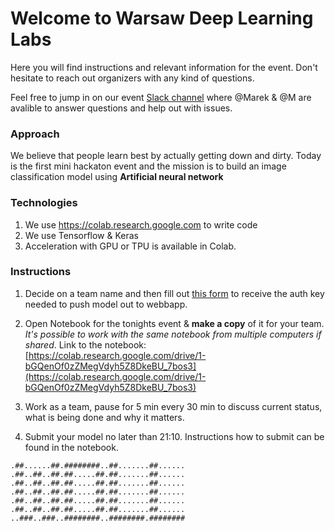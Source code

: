 # Welcome to Warsaw Deep Learning Labs 

Here you will find instructions and relevant information for the event. Don't hesitate to reach out organizers with any kind of questions.

Feel free to jump in on our event [Slack channel](https://join.slack.com/t/warsawdeeplea-lin3168/shared_invite/enQtNzY3NTE5MTU0NjI5LTljMGY4MmIwODNiNDYwZGIzMzAxNDE3YTVjODdmN2U3NTdkMzQwMjYyOWFjODUzMjIyMWNhOGExZDc2ZDc0NzQ) where @Marek & @M are avalible to answer questions and help out with issues.

### Approach
We believe that people learn best by actually getting down and dirty. Today is the first mini hackaton event and the mission is to build an image classification model using **Artificial neural network** 

### Technologies 

1. We use https://colab.research.google.com to write code
2. We use Tensorflow & Keras 
3. Acceleration with GPU or TPU is available in Colab.


### Instructions

1. Decide on a team name and then fill out [this form](https://docs.google.com/forms/d/e/1FAIpQLSfA8RnoSp6CX1Y3Esev7iOrbFd7cPOpe54nGlElK7331VT5Vg/viewform) to receive the auth key needed to push model out to webbapp.

2. Open Notebook for the tonights event & **make a copy** of it for your team. _It's possible to work with the same notebook from multiple computers if shared_.  Link to the notebook: [https://colab.research.google.com/drive/1-bGQenOf0zZMegVdyh5Z8DkeBU_7bos3](https://colab.research.google.com/drive/1-bGQenOf0zZMegVdyh5Z8DkeBU_7bos3) 

3. Work as a team, pause for 5 min every 30 min to discuss current status, what is being done and why it matters. 

4. Submit your model no later than 21:10. Instructions how to submit can be found in the notebook.


```
.##......##.########..##.......##......
.##..##..##.##.....##.##.......##......
.##..##..##.##.....##.##.......##......
.##..##..##.##.....##.##.......##......
.##..##..##.##.....##.##.......##......
.##..##..##.##.....##.##.......##......
..###..###..########..########.########
```

